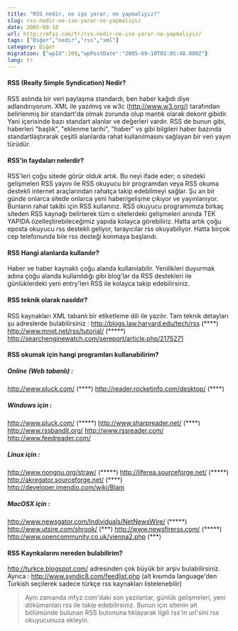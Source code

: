 ```yaml
---
title: "RSS nedir, ne işe yarar, ne yapmalıyız?"
slug: rss-nedir-ne-ise-yarar-ne-yapmaliyiz
date: 2005-09-10
url: http://mfyz.com/tr/rss-nedir-ne-ise-yarar-ne-yapmaliyiz/
tags: ["Diğer","nedir","rss","xml"]
category: Diğer
migration: {"wpId":109,"wpPostDate":"2005-09-10T03:05:48.000Z"}
lang: tr
---
```


#### RSS (Really Simple Syndication) Nedir?

RSS aslında bir veri paylaşma standardı, ben haber kağıdı diye adlandırıyorum. XML ile yazılmış ve w3c (http://www.w3.org/) tarafından belirlenmiş bir standart'da olmak zorunda olup mantık olarak dekont gibidir. Yani içerisinde bazı standart alanlar ve değerleri vardır. RSS de bunun gibi, haberleri "başlık", "eklenme tarihi", "haber" vs gibi bilgileri haber bazında standartlaştırarak çeşitli alanlarda rahat kullanılmasını sağlayan bir veri yayın türüdür.

#### RSS'in faydaları nelerdir?

RSS'leri çoğu sitede görür olduk artık. Bu neyi ifade eder; o sitedeki gelişmeleri RSS yayını ile RSS okuyucu bir programdan veya RSS okuma destekli internet araçlarından rahatça takip edebilmeyi sağlar. Şu an bir günde onlarca sitede onlarca yeni haber/gelişme çıkıyor ve yayınlanıyor. Bunların rahat takibi için RSS kullanırız. RSS okuyucu programımıza birkaç siteden RSS kaynağı belirterek tüm o sitelerdeki gelişmeleri anında TEK YAPIDA özelleştirebileceğimiz yapıda kolayca görebiliriz. Hatta artık çoğu eposta okuyucu rss destekli geliyor, tarayıcılar rss okuyabiliyor. Hatta birçok cep telefonunda bile rss desteği konmaya başlandı.

#### RSS Hangi alanlarda kullanılır?

Haber ve haber kaynaklı çoğu alanda kullanılabilir. Yenilikleri duyurmak adına çoğu alanda kullanıldığı gibi blog'lar da RSS destekleri ile günlüklerdeki yeni entry'leri RSS ile kolayca takip edebilirsiniz.

#### RSS teknik olarak nasıldır?

RSS kaynakları XML tabanlı bir etiketleme dili ile yazılır. Tam teknik detayları şu adreslerde bulabilirsiniz : http://blogs.law.harvard.edu/tech/rss (\*\*\*\*) http://www.mnot.net/rss/tutorial/ (\*\*\*\*\*) http://searchenginewatch.com/sereport/article.php/2175271

#### RSS okumak için hangi programları kullanabilirim?

##### **Online (Web tabanlı) :**

http://www.pluck.com/ (\*\*\*\*) http://reader.rocketinfo.com/desktop/ (\*\*\*\*)

##### **Windows için :**

http://www.pluck.com/ (\*\*\*\*\*) http://www.sharpreader.net/ (\*\*\*\*) http://www.rssbandit.org/ http://www.rssreader.com/ http://www.feedreader.com/

##### **Linux için :**

http://www.nongnu.org/straw/ (\*\*\*\*\*) http://liferea.sourceforge.net/ (\*\*\*\*\*) http://akregator.sourceforge.net/ (\*\*\*\*) http://developer.imendio.com/wiki/Blam

##### **MacOSX için :**

http://www.newsgator.com/Individuals/NetNewsWire/ (\*\*\*\*\*) http://www.utsire.com/shrook/ (\*\*\*) http://www.newsfirerss.com/ (\*\*\*\*\*) http://www.opencommunity.co.uk/vienna2.php (\*\*\*)

#### RSS Kaynkalarını nereden bulabilirim?

http://turkce.blogspot.com/ adresinden çok büyük bir arşiv bulabilirsiniz. Ayrıca : http://www.syndic8.com/feedlist.php (alt kısımda language'den Turkish seçilerek sadece türkçe rss kaynakları listelenebilir)

> Aynı zamanda mfyz.com'daki son yazılanlar, günlük gelişmeleri, yeni dökümanları rss ile takip edebilirsiniz. Bunun için sitenin alt bölümünde bulunan RSS butonuna tıklayarak ilgili rss'in url'sini rss okuyucunuza ekleyin.